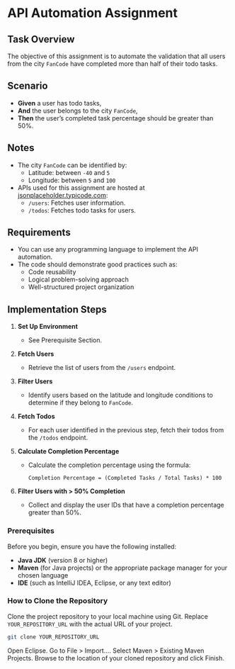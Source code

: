 # API Automation Assignment

## Task Overview
The objective of this assignment is to automate the validation that all users from the city `FanCode` have completed more than half of their todo tasks. 

## Scenario
- **Given** a user has todo tasks,
- **And** the user belongs to the city `FanCode`,
- **Then** the user’s completed task percentage should be greater than 50%.

## Notes
- The city `FanCode` can be identified by:
  - Latitude: between `-40` and `5`
  - Longitude: between `5` and `100`
- APIs used for this assignment are hosted at [jsonplaceholder.typicode.com](http://jsonplaceholder.typicode.com/):
  - `/users`: Fetches user information.
  - `/todos`: Fetches todo tasks for users.

## Requirements
- You can use any programming language to implement the API automation.
- The code should demonstrate good practices such as:
  - Code reusability
  - Logical problem-solving approach
  - Well-structured project organization

## Implementation Steps
1. **Set Up Environment**
   - See Prerequisite Section.
  
2. **Fetch Users**
   - Retrieve the list of users from the `/users` endpoint.
  
3. **Filter Users**
   - Identify users based on the latitude and longitude conditions to determine if they belong to `FanCode`.
  
4. **Fetch Todos**
   - For each user identified in the previous step, fetch their todos from the `/todos` endpoint.
  
5. **Calculate Completion Percentage**
   - Calculate the completion percentage using the formula:
     ```
     Completion Percentage = (Completed Tasks / Total Tasks) * 100
     ```
  
6. **Filter Users with > 50% Completion**
   - Collect and display the user IDs that have a completion percentage greater than 50%.
   
### Prerequisites
Before you begin, ensure you have the following installed:
- **Java JDK** (version 8 or higher)
- **Maven** (for Java projects) or the appropriate package manager for your chosen language
- **IDE** (such as IntelliJ IDEA, Eclipse, or any text editor)

### How to Clone the Repository
Clone the project repository to your local machine using Git. Replace `YOUR_REPOSITORY_URL` with the actual URL of your project.

```bash
git clone YOUR_REPOSITORY_URL
```
Open Eclipse.
Go to File > Import....
Select Maven > Existing Maven Projects.
Browse to the location of your cloned repository and click Finish.
  
